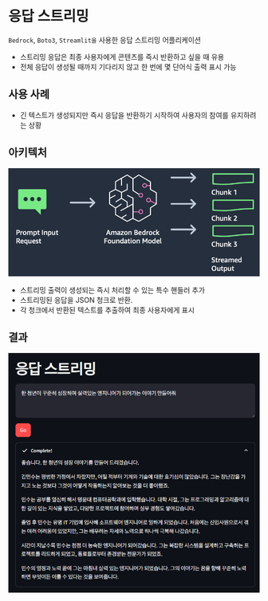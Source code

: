 # 응답 스트리밍

`Bedrock`, `Boto3`, `Streamlit을` 사용한 응답 스트리밍 어플리케이션

- 스트리밍 응답은 최종 사용자에게 콘텐츠를 즉시 반환하고 싶을 때 유용
- 전체 응답이 생성될 때까지 기다리지 않고 한 번에 몇 단어식 출력 표시 가능

## 사용 사례

- 긴 텍스트가 생성되지만 즉시 응답을 반환하기 시작하여 사용자의 참여를 유지하려는 상황

## 아키텍처

![alt text](image.png)

- 스트리밍 출력이 생성되는 즉시 처리할 수 있는 특수 핸들러 추가
- 스트리밍된 응답을 JSON 청크로 반환.
- 각 청크에서 반환된 텍스트를 추출하여 최종 사용자에게 표시

## 결과

![alt text](image-1.png)